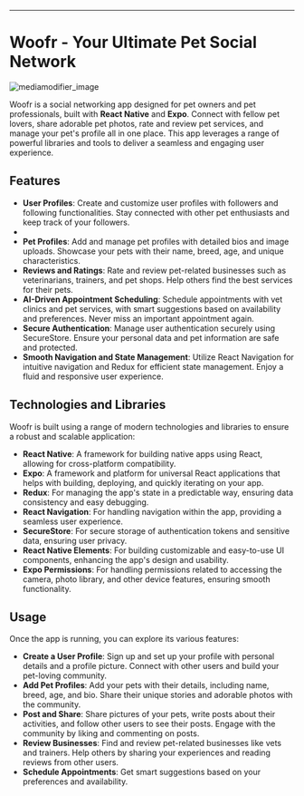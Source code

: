 
---

# Woofr - Your Ultimate Pet Social Network
![mediamodifier_image](https://github.com/nevoavisar97/woofr-final/assets/119767217/c3eb556e-3a63-4bec-9502-679af7fb4688)

Woofr is a social networking app designed for pet owners and pet professionals, built with **React Native** and **Expo**. Connect with fellow pet lovers, share adorable pet photos, rate and review pet services, and manage your pet's profile all in one place. This app leverages a range of powerful libraries and tools to deliver a seamless and engaging user experience.

## Features

- **User Profiles**: Create and customize user profiles with followers and following functionalities. Stay connected with other pet enthusiasts and keep track of your followers.
- 
- **Pet Profiles**: Add and manage pet profiles with detailed bios and image uploads. Showcase your pets with their name, breed, age, and unique characteristics.
- **Reviews and Ratings**: Rate and review pet-related businesses such as veterinarians, trainers, and pet shops. Help others find the best services for their pets.
- **AI-Driven Appointment Scheduling**: Schedule appointments with vet clinics and pet services, with smart suggestions based on availability and preferences. Never miss an important appointment again.
- **Secure Authentication**: Manage user authentication securely using SecureStore. Ensure your personal data and pet information are safe and protected.
- **Smooth Navigation and State Management**: Utilize React Navigation for intuitive navigation and Redux for efficient state management. Enjoy a fluid and responsive user experience.

## Technologies and Libraries

Woofr is built using a range of modern technologies and libraries to ensure a robust and scalable application:

- **React Native**: A framework for building native apps using React, allowing for cross-platform compatibility.
- **Expo**: A framework and platform for universal React applications that helps with building, deploying, and quickly iterating on your app.
- **Redux**: For managing the app's state in a predictable way, ensuring data consistency and easy debugging.
- **React Navigation**: For handling navigation within the app, providing a seamless user experience.
- **SecureStore**: For secure storage of authentication tokens and sensitive data, ensuring user privacy.
- **React Native Elements**: For building customizable and easy-to-use UI components, enhancing the app's design and usability.
- **Expo Permissions**: For handling permissions related to accessing the camera, photo library, and other device features, ensuring smooth functionality.

## Usage

Once the app is running, you can explore its various features:

- **Create a User Profile**: Sign up and set up your profile with personal details and a profile picture. Connect with other users and build your pet-loving community.
- **Add Pet Profiles**: Add your pets with their details, including name, breed, age, and bio. Share their unique stories and adorable photos with the community.
- **Post and Share**: Share pictures of your pets, write posts about their activities, and follow other users to see their posts. Engage with the community by liking and commenting on posts.
- **Review Businesses**: Find and review pet-related businesses like vets and trainers. Help others by sharing your experiences and reading reviews from other users.
- **Schedule Appointments**:  Get smart suggestions based on your preferences and availability.


